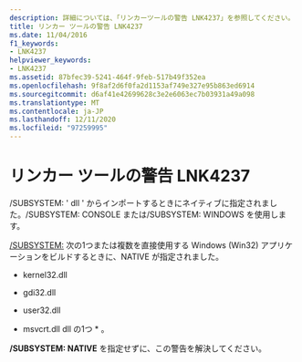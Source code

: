 ```yaml
---
description: 詳細については、「リンカーツールの警告 LNK4237」を参照してください。
title: リンカー ツールの警告 LNK4237
ms.date: 11/04/2016
f1_keywords:
- LNK4237
helpviewer_keywords:
- LNK4237
ms.assetid: 87bfec39-5241-464f-9feb-517b49f352ea
ms.openlocfilehash: 9f8af2d6f0fa2d1153af749e327e95b863ed6914
ms.sourcegitcommit: d6af41e42699628c3e2e6063ec7b03931a49a098
ms.translationtype: MT
ms.contentlocale: ja-JP
ms.lasthandoff: 12/11/2020
ms.locfileid: "97259995"
---
```

# <a name="linker-tools-warning-lnk4237"></a>リンカー ツールの警告 LNK4237

/SUBSYSTEM: ' dll ' からインポートするときにネイティブに指定されました。/SUBSYSTEM: CONSOLE または/SUBSYSTEM: WINDOWS を使用します。

[/SUBSYSTEM:](../../build/reference/subsystem-specify-subsystem.md) 次の1つまたは複数を直接使用する Windows (Win32) アプリケーションをビルドするときに、NATIVE が指定されました。

- kernel32.dll

- gdi32.dll

- user32.dll

- msvcrt.dll dll の1つ \* 。

**/SUBSYSTEM: NATIVE** を指定せずに、この警告を解決してください。

